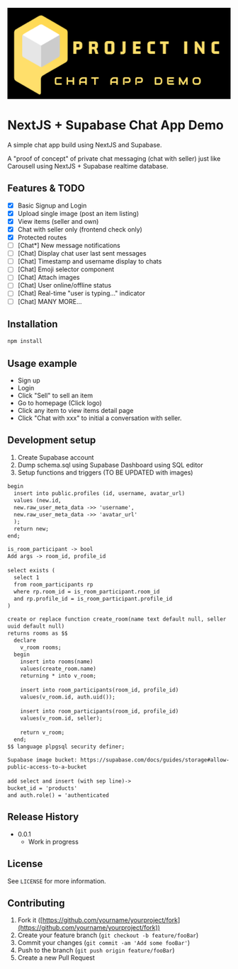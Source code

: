 ![](public/images/logo.png)

# NextJS + Supabase Chat App Demo

A simple chat app build using NextJS and Supabase.

A "proof of concept" of private chat messaging (chat with seller) just like Carousell using NextJS + Supabase realtime database.

## Features & TODO

- [x] Basic Signup and Login
- [x] Upload single image (post an item listing)
- [x] View items (seller and own)
- [x] Chat with seller only (frontend check only)
- [x] Protected routes
- [ ] [Chat*] New message notifications
- [ ] [Chat] Display chat user last sent messages
- [ ] [Chat] Timestamp and username display to chats
- [ ] [Chat] Emoji selector component
- [ ] [Chat] Attach images
- [ ] [Chat] User online/offline status
- [ ] [Chat] Real-time "user is typing..." indicator
- [ ] [Chat] MANY MORE...

## Installation

```sh
npm install
```

## Usage example

- Sign up
- Login
- Click "Sell" to sell an item
- Go to homepage (Click logo)
- Click any item to view items detail page
- Click "Chat with xxx" to initial a conversation with seller.

## Development setup

1. Create Supabase account
2. Dump schema.sql using Supabase Dashboard using SQL editor
3. Setup functions and triggers (TO BE UPDATED with images)

```
begin
  insert into public.profiles (id, username, avatar_url)
  values (new.id,
  new.raw_user_meta_data ->> 'username',
  new.raw_user_meta_data ->> 'avatar_url'
  );
  return new;
end;
```

```
is_room_participant -> bool
Add args -> room_id, profile_id

select exists (
  select 1
  from room_participants rp
  where rp.room_id = is_room_participant.room_id
  and rp.profile_id = is_room_participant.profile_id
)
```

```
create or replace function create_room(name text default null, seller uuid default null)
returns rooms as $$
  declare
    v_room rooms;
  begin
    insert into rooms(name)
    values(create_room.name)
    returning * into v_room;

    insert into room_participants(room_id, profile_id)
    values(v_room.id, auth.uid());

    insert into room_participants(room_id, profile_id)
    values(v_room.id, seller);

    return v_room;
  end;
$$ language plpgsql security definer;
```

```
Supabase image bucket: https://supabase.com/docs/guides/storage#allow-public-access-to-a-bucket

add select and insert (with sep line)->
bucket_id = 'products'
and auth.role() = 'authenticated
```

## Release History

- 0.0.1
  - Work in progress

## License

See `LICENSE` for more information.

## Contributing

1. Fork it ([https://github.com/yourname/yourproject/fork](https://github.com/yourname/yourproject/fork))
2. Create your feature branch (`git checkout -b feature/fooBar`)
3. Commit your changes (`git commit -am 'Add some fooBar'`)
4. Push to the branch (`git push origin feature/fooBar`)
5. Create a new Pull Request

<!-- Markdown link & img dfn's -->
